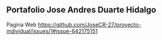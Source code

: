 ## Portafolio Jose Andres Duarte Hidalgo 

Pagina Web 
https://github.com/JoseCR-27/proyecto-individual/issues/1#issue-642175151


